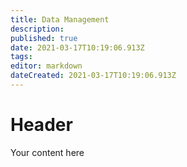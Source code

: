 ```yaml
---
title: Data Management
description: 
published: true
date: 2021-03-17T10:19:06.913Z
tags: 
editor: markdown
dateCreated: 2021-03-17T10:19:06.913Z
---
```


# Header
Your content here